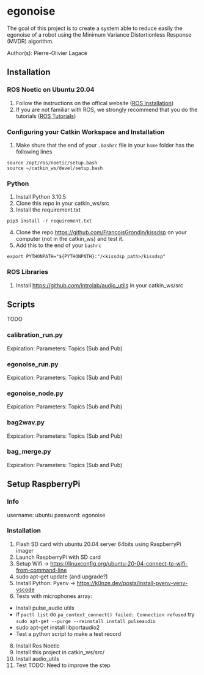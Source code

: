 # egonoise

The goal of this project is to create a system able to reduce easily the egonoise of a robot using the Minimum Variance Distortionless Response (MVDR) algorithm.

Author(s): Pierre-Olivier Lagacé

## Installation

### ROS Noetic on Ubuntu 20.04
1. Follow the instructions on the offical website ([ROS Installation](http://wiki.ros.org/noetic/Installation/Ubuntu))
2. If you are not familiar with ROS, we strongly recommend that you do the tutorials ([ROS Tutorials](http://wiki.ros.org/ROS/Tutorials))

### Configuring your Catkin Workspace and Installation
1. Make shure that the end of your `.bashrc` file in your `home` folder has the following lines
```
source /opt/ros/noetic/setup.bash
source ~/catkin_ws/devel/setup.bash
```

### Python
1. Install Python 3.10.5
2. Clone this repo in your catkin_ws/src
3. Install the requirement.txt 
```
pip3 install -r requirement.txt
```
4. Clone the repo https://github.com/FrancoisGrondin/kissdsp on your computer (not in the catkin_ws) and test it.
5. Add this to the end of your `bashrc`
```
export PYTHONPATH="${PYTHONPATH}:"/<kissdsp_path>/kissdsp"
```

### ROS Libraries
1. Install https://github.com/introlab/audio_utils in your catkin_ws/src

## Scripts
TODO

### calibration_run.py
Expication:
Parameters:
Topics (Sub and Pub)

### egonoise_run.py
Expication:
Parameters:
Topics (Sub and Pub)

### egonoise_node.py
Expication:
Parameters:
Topics (Sub and Pub)

### bag2wav.py
Expication:
Parameters:
Topics (Sub and Pub)

### bag_merge.py
Expication:
Parameters:
Topics (Sub and Pub)


## Setup RaspberryPi
### Info
username: ubuntu
password: egonoise

### Installation
1. Flash SD card with ubuntu 20.04 server 64bits using RaspberryPi imager
2. Launch RaspberryPi with SD card
3. Setup Wifi -> https://linuxconfig.org/ubuntu-20-04-connect-to-wifi-from-command-line
5. sudo apt-get update (and upgrade?)
6. Install Python: Pyenv -> https://k0nze.dev/posts/install-pyenv-venv-vscode
7. Tests with microphones array:
- Install pulse_audio utils
- if `pactl list` do `pa_context_connect() failed: Connection refused` try `sudo apt-get --purge --reinstall install pulseaudio`
- sudo apt-get install libportaudio2
- Test a python script to make a test record
8. Install Ros Noetic
9. Install this project in catkin_ws/src/
10. Install audio_utils
11. Test
TODO: Need to improve the step 

